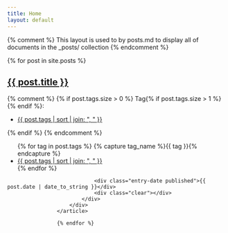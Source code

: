 ```yaml
---
title: Home
layout: default
---
```

{% comment %}
	This layout is used to by posts.md to display all of documents in
	the _posts/ collection
{% endcomment %}

{% for post in site.posts %}
<article id="{{ post.url | strip_html | replace:'/','' }}" class="blog-item-holder">
                        <div class="entry-content relative">
                            <div class="content-1170 center-relative">
                                <h2 class="entry-title">
                                    <a href="{{ post.remote_url }}" target="_blank">{{ post.title }}</a>
                                </h2>
                                {% comment %}
                               {% if post.tags.size > 0 %}
  Tag{% if post.tags.size > 1 %}{% endif %}: <div class="cat-links">
                                    <ul>
                                        <li>
                                            <a href="{{ tagname }}">{{ post.tags | sort | join: ", " }}</a>
                                        </li>
                                    </ul>
                                </div>{% endif %}
                                {% endcomment %}
                    <div class="cat-links"><ul>
  {% for tag in post.tags %}
    {% capture tag_name %}{{ tag }}{% endcapture %}
    <li><a href="/tag/{{ tag_name | slugify: 'pretty' }}/">{{ post.tags | sort | join: ", " }}</a></li>
  {% endfor %}</ul>
</div>

                                <div class="entry-date published">{{ post.date | date_to_string }}</div>
                                <div class="clear"></div>
                            </div>
                        </div>
                    </article>

                    {% endfor %}
